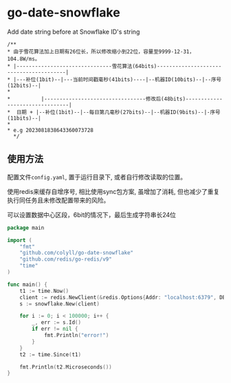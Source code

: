 # go-date-snowflake
Add date string before at Snowflake ID's string

```
/**
* 由于雪花算法加上日期有26位长，所以修改缩小到22位，容量至9999-12-31，104.8W/ms。
* |-------------------------------雪花算法(64bits)----------------------------------------|
* |---补位(1bit)--|---当前时间戳毫秒(41bits)----|--机器ID(10bits)--|--序号(12bits)--|
*
*          |---------------------------------修改后(48bits)--------------------------------|
*  日期 + |--补位(1bit)--|--每日第几毫秒(27bits)--|--机器ID(9bits)--|-序号(11bits)--|
*
* e.g 2023081838643360073728
  */
```

## 使用方法
配置文件`config.yaml`, 置于运行目录下, 或者自行修改读取的位置。

使用redis来缓存自增序号, 相比使用sync包方案, 
虽增加了消耗, 但也减少了重复执行同任务且未修改配置带来的风险。

可以设置数据中心区段，6bit的情况下，最后生成字符串长24位

```go
package main

import (
	"fmt"
	"github.com/colyll/go-date-snowflake"
	"github.com/redis/go-redis/v9"
	"time"
)

func main() {
	t1 := time.Now()
	client := redis.NewClient(&redis.Options{Addr: "localhost:6379", DB: 0})
	s := snowflake.New(client)

	for i := 0; i < 100000; i++ {
		_, err := s.Id()
		if err != nil {
			fmt.Println("error!")
		}
	}
	t2 := time.Since(t1)

	fmt.Println(t2.Microseconds())
}
```
